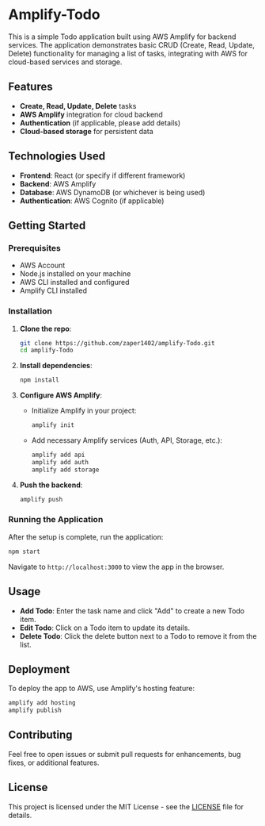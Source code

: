 
# Amplify-Todo

This is a simple Todo application built using AWS Amplify for backend services. The application demonstrates basic CRUD (Create, Read, Update, Delete) functionality for managing a list of tasks, integrating with AWS for cloud-based services and storage.

## Features

- **Create, Read, Update, Delete** tasks
- **AWS Amplify** integration for cloud backend
- **Authentication** (if applicable, please add details)
- **Cloud-based storage** for persistent data

## Technologies Used

- **Frontend**: React (or specify if different framework)
- **Backend**: AWS Amplify
- **Database**: AWS DynamoDB (or whichever is being used)
- **Authentication**: AWS Cognito (if applicable)

## Getting Started

### Prerequisites

- AWS Account
- Node.js installed on your machine
- AWS CLI installed and configured
- Amplify CLI installed

### Installation

1. **Clone the repo**:
   ```bash
   git clone https://github.com/zaper1402/amplify-Todo.git
   cd amplify-Todo
   ```

2. **Install dependencies**:
   ```bash
   npm install
   ```

3. **Configure AWS Amplify**:
   - Initialize Amplify in your project:
     ```bash
     amplify init
     ```
   - Add necessary Amplify services (Auth, API, Storage, etc.):
     ```bash
     amplify add api
     amplify add auth
     amplify add storage
     ```

4. **Push the backend**:
   ```bash
   amplify push
   ```

### Running the Application

After the setup is complete, run the application:

```bash
npm start
```

Navigate to `http://localhost:3000` to view the app in the browser.

## Usage

- **Add Todo**: Enter the task name and click "Add" to create a new Todo item.
- **Edit Todo**: Click on a Todo item to update its details.
- **Delete Todo**: Click the delete button next to a Todo to remove it from the list.

## Deployment

To deploy the app to AWS, use Amplify's hosting feature:

```bash
amplify add hosting
amplify publish
```

## Contributing

Feel free to open issues or submit pull requests for enhancements, bug fixes, or additional features.

## License

This project is licensed under the MIT License - see the [LICENSE](LICENSE) file for details.
